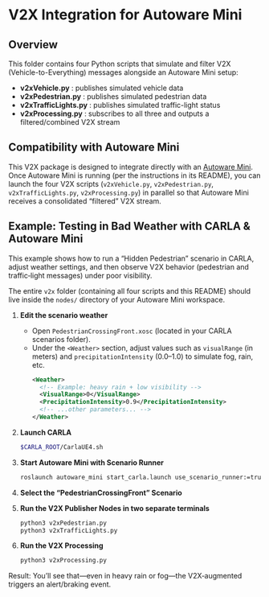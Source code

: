 # V2X Integration for Autoware Mini

## Overview
This folder contains four Python scripts that simulate and filter V2X (Vehicle-to-Everything) messages alongside an Autoware Mini setup:
- **v2xVehicle.py** : publishes simulated vehicle data  
- **v2xPedestrian.py** : publishes simulated pedestrian data  
- **v2xTrafficLights.py** : publishes simulated traffic-light status  
- **v2xProcessing.py** : subscribes to all three and outputs a filtered/combined V2X stream  

## Compatibility with Autoware Mini


This V2X package is designed to integrate directly with an [Autoware Mini](https://github.com/UT-ADL/autoware_mini). Once Autoware Mini is running (per the instructions in its README), you can launch the four V2X scripts (`v2xVehicle.py`, `v2xPedestrian.py`, `v2xTrafficLights.py`, `v2xProcessing.py`) in parallel so that Autoware Mini receives a consolidated “filtered” V2X stream.

## Example: Testing in Bad Weather with CARLA & Autoware Mini

This example shows how to run a “Hidden Pedestrian” scenario in CARLA, adjust weather settings, and then observe V2X behavior (pedestrian and traffic‐light messages) under poor visibility.

The entire `v2x` folder (containing all four scripts and this README) should live inside the `nodes/` directory of your Autoware Mini workspace.

1. **Edit the scenario weather**  
   - Open `PedestrianCrossingFront.xosc` (located in your CARLA scenarios folder).  
   - Under the `<Weather>` section, adjust values such as `visualRange` (in meters) and `precipitationIntensity` (0.0–1.0) to simulate fog, rain, etc.  
     ```xml
     <Weather>
       <!-- Example: heavy rain + low visibility -->
       <VisualRange>0</VisualRange>
       <PrecipitationIntensity>0.9</PrecipitationIntensity>
       <!-- ...other parameters... -->
     </Weather>
     ```

2. **Launch CARLA**  
   ```bash
   $CARLA_ROOT/CarlaUE4.sh
   
3. **Start Autoware Mini with Scenario Runner**  
   ```bash
   roslaunch autoware_mini start_carla.launch use_scenario_runner:=true
   
4. **Select the “PedestrianCrossingFront” Scenario**
5. **Run the V2X Publisher Nodes in two separate terminals**

   ```bash
   python3 v2xPedestrian.py
   python3 v2xTrafficLights.py
   
6. **Run the V2X Processing**
    ```bash
   python3 v2xProcessing.py
   
Result:
You’ll see that—even in heavy rain or fog—the V2X‐augmented triggers an alert/braking event.
